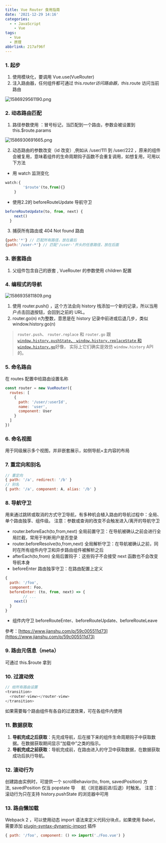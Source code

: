 ```yaml
---
title: Vue Router 食用指南
date: '2021-12-29 14:16'
categories:
  - - JavaScript
    - Vue
tags:
  - Vue
  - 原理
abbrlink: 217af96f
---
```


### 1. 起步
1. 使用模块化，要调用 Vue.use(VueRouter)
2. 注入路由器，任何组件都可通过 this.$router 访问路由器，this.$route 访问当前路由

![1586929561190.png](https://cdn.nlark.com/yuque/0/2020/png/448234/1586942111407-979d831d-2d0a-4e1c-9b20-1688f38fd04f.png#align=left&display=inline&height=408&name=1586929561190.png&originHeight=408&originWidth=696&size=44854&status=done&style=none&width=696)
### 2. 动态路由匹配

1. 路径参数使用 ：冒号标记，当匹配到一个路由，参数会被设置到 this.$route.params

![1586930691665.png](https://cdn.nlark.com/yuque/0/2020/png/448234/1586942187698-19783596-ccd7-42a3-b582-ad71add0b83b.png#align=left&display=inline&height=169&name=1586930691665.png&originHeight=169&originWidth=297&size=10752&status=done&style=none&width=297)

2. 动态路由的参数改变（id 改变）,例如从 /user/111 到 /user/222 ，原来的组件会被复用，意味着组件的生命周期钩子函数不会重复调用，如想复用，可用以下方法
- 用 watch 监测变化


```javascript
watch:{
        '$route'(to,from){}
    }
```

- 使用2.2的 beforeRouteUpdate 导航守卫
```javascript
beforeRouteUpdate(to, from, next) {
    next()
  }
```

3. 捕获所有路由或 404 Not found 路由
```javascript
{path:'*'} // 匹配所有路径，放在最后
{path:'/user-*'} // 匹配'/user-'开头的任意路径，放在后面
```
### 3. 嵌套路由

1. 父组件包含自己的嵌套 <router-view />, VueRouter 的参数使用 children 配置
### 4. 编程式的导航
![1586935811809.png](https://cdn.nlark.com/yuque/0/2020/png/448234/1586942936614-865b790d-d9cb-4acf-b511-0e08b03f3e5a.png#align=left&display=inline&height=97&name=1586935811809.png&originHeight=97&originWidth=407&size=4006&status=done&style=none&width=407)

1. 使用 router.push() ，这个方法会向 history 栈添加一个新的记录，所以当用户点击回退按钮，会回到之前的 URL。
2. router.go(n) n为整数，意思是在 history 记录中前进或后退几步，类似 window.history.go(n)
> `router.push`、 `router.replace` 和 `router.go` 跟 [`window.history.pushState`、 `window.history.replaceState` 和 `window.history.go`](https://developer.mozilla.org/en-US/docs/Web/API/History)好像， 实际上它们确实是效仿 `window.history` API 的。

### 5. 命名路由
在 routes 配置中给路由设置名称
```javascript
const router = new VueRouter({
  routes: [
    {
      path: '/user/:userId',
      name: 'user',
      component: User
    }
  ]
})
```
### 6. 命名视图
用于同级展示多个视图，并非嵌套展示，如侧导航+主内容的布局
### 7. 重定向和别名
```javascript
// 重定向
{ path: '/a', redirect: '/b' }
// 别名
{ path: '/a', component: A, alias: '/b' }
```
### 8. 导航守卫
用来通过跳转或取消的方式守卫导航，有多种机会植入路由的导航过程中：全局、单个路由独享、组件级。
注意：参数或查询的改变不会触发进入/离开的导航守卫

- router.beforeEach(to,from,next) 全局前置守卫：在导航被确认之前会进行全局拦截，常用于判断用户是否登录
- router.beforeResolve(to,from,next) 全局解析守卫：在导航被确认之前，同时在所有组件内守卫和异步路由组件被解析之后
- afterEach(to,from) 全局后置钩子：这些钩子不会接受 next 函数也不会改变导航本身
- beforeEnter 路由独享守卫：在路由配置上定义
```javascript
{
  path: '/foo',
  component: Foo,
  beforeEnter: (to, from, next) => {
        // ...
    next()
  }
}
```

- 组件内守卫 beforeRouteEnter、beforeRouteUpdate、beforeRouteLeave

參考：[https://www.jianshu.com/p/59c005511d73](https://www.jianshu.com/p/59c005511d73)
### 9. 路由元信息（meta）
可通过 this.$route 拿到
### 10. 过渡动效
```javascript
// 给所有路由设置
<transition>
  <router-view></router-view>
</transition>
```
如果需要每个路由组件有各自的过渡效果，可在各组件内使用 <transition>
### 11. 数据获取

1. **导航完成之后获取**：先完成导航，后在接下来的组件生命周期钩子中获取数据。在数据获取期间显示“加载中”之类的指示。
2. **导航完成之前获取**：导航完成前，在路由进入的守卫中获取数据，在数据获取成功后执行导航。
### 12. 滚动行为
创建路由实例时，可提供一个 scrollBehavior(to, from, savedPosition) 方法, savedPosition 仅当 popstate 导     航（浏览器前进/后退）时触发。
注意：滚动行为只在支持 history.pushState 的浏览器中可用
### 13. 路由懒加载
Webpack 2 ，可以使用动态 import 语法来定义代码分块点，如果使用 Babel，需要添加 [plugin-syntax-dynamic-import](https://babeljs.io/docs/en/babel-plugin-syntax-dynamic-import/)  插件
```javascript
{ path: '/foo', component: () => import('./Foo.vue') }
```

